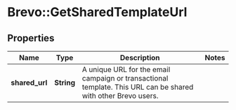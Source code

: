 # Brevo::GetSharedTemplateUrl

## Properties
Name | Type | Description | Notes
------------ | ------------- | ------------- | -------------
**shared_url** | **String** | A unique URL for the email campaign or transactional template. This URL can be shared with other Brevo users. | 


